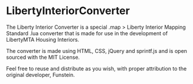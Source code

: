 # LibertyInteriorConverter
The Liberty Interior Converter is a special .map > Liberty Interior Mapping Standard .lua converter that is made for use in the development of LibertyMTA Housing Interiors.

The converter is made using HTML, CSS, jQuery and sprintf.js and is open sourced with the MIT License.

Feel free to reuse and distribute as you wish, with proper attribution to the original developer, Funstein.
